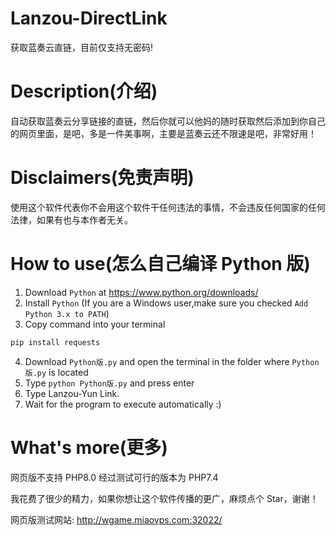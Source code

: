 # Lanzou-DirectLink

获取蓝奏云直链，目前仅支持无密码!

# Description(介绍)

自动获取蓝奏云分享链接的直链，然后你就可以他妈的随时获取然后添加到你自己的网页里面，是吧，多是一件美事啊，主要是蓝奏云还不限速是吧，非常好用！

# Disclaimers(免责声明)

使用这个软件代表你不会用这个软件干任何违法的事情，不会违反任何国家的任何法律，如果有也与本作者无关。

# How to use(怎么自己编译 Python 版)

1. Download `Python` at https://www.python.org/downloads/
2. Install `Python` (If you are a Windows user,make sure you checked `Add Python 3.x to PATH`)
3. Copy command into your terminal

```ts
pip install requests
```

4. Download `Python版.py` and open the terminal in the folder where `Python版.py` is located
5. Type `python Python版.py` and press enter
6. Type Lanzou-Yun Link.
7. Wait for the program to execute automatically :)

# What's more(更多)

网页版不支持 PHP8.0 经过测试可行的版本为 PHP7.4

我花费了很少的精力，如果你想让这个软件传播的更广，麻烦点个 Star，谢谢！

网页版测试网站: http://wgame.miaovps.com:32022/

